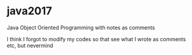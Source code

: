 # java2017
Java Object Oriented Programming with notes as comments

I think I forgot to modify my codes so that see what I wrote as comments etc, but nevermind
